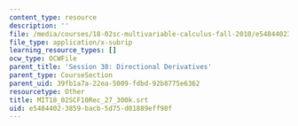 ```yaml
---
content_type: resource
description: ''
file: /media/courses/18-02sc-multivariable-calculus-fall-2010/e54844023859bacb5d75d01889eff90f_MIT18_02SCF10Rec_27_300k.srt
file_type: application/x-subrip
learning_resource_types: []
ocw_type: OCWFile
parent_title: 'Session 38: Directional Derivatives'
parent_type: CourseSection
parent_uid: 39fb1a7a-22ea-5009-fdbd-92b8775e6362
resourcetype: Other
title: MIT18_02SCF10Rec_27_300k.srt
uid: e5484402-3859-bacb-5d75-d01889eff90f
---
```

